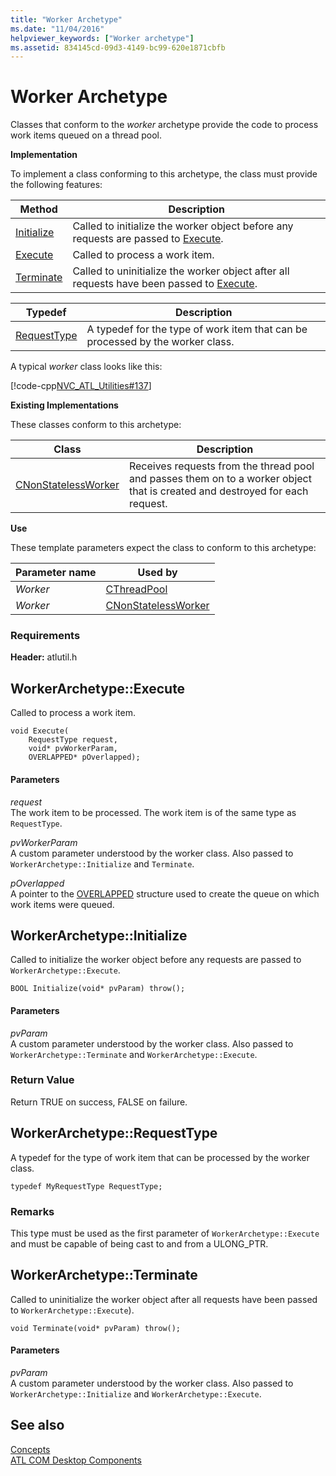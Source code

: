 ```yaml
---
title: "Worker Archetype"
ms.date: "11/04/2016"
helpviewer_keywords: ["Worker archetype"]
ms.assetid: 834145cd-09d3-4149-bc99-620e1871cbfb
---
```

# Worker Archetype

Classes that conform to the *worker* archetype provide the code to process work items queued on a thread pool.

**Implementation**

To implement a class conforming to this archetype, the class must provide the following features:

|Method|Description|
|------------|-----------------|
|[Initialize](#initialize)|Called to initialize the worker object before any requests are passed to [Execute](#execute).|
|[Execute](#execute)|Called to process a work item.|
|[Terminate](#terminate)|Called to uninitialize the worker object after all requests have been passed to [Execute](#execute).|

|Typedef|Description|
|-------------|-----------------|
|[RequestType](#requesttype)|A typedef for the type of work item that can be processed by the worker class.|

A typical *worker* class looks like this:

[!code-cpp[NVC_ATL_Utilities#137](../../atl/codesnippet/cpp/worker-archetype_1.cpp)]

**Existing Implementations**

These classes conform to this archetype:

|Class|Description|
|-----------|-----------------|
|[CNonStatelessWorker](../../atl/reference/cnonstatelessworker-class.md)|Receives requests from the thread pool and passes them on to a worker object that is created and destroyed for each request.|

**Use**

These template parameters expect the class to conform to this archetype:

|Parameter name|Used by|
|--------------------|-------------|
|*Worker*|[CThreadPool](../../atl/reference/cthreadpool-class.md)|
|*Worker*|[CNonStatelessWorker](../../atl/reference/cnonstatelessworker-class.md)|

### Requirements

**Header:** atlutil.h

## <a name="execute"></a>WorkerArchetype::Execute

Called to process a work item.

```
void Execute(
    RequestType request,
    void* pvWorkerParam,
    OVERLAPPED* pOverlapped);
```

#### Parameters

*request*<br/>
The work item to be processed. The work item is of the same type as `RequestType`.

*pvWorkerParam*<br/>
A custom parameter understood by the worker class. Also passed to `WorkerArchetype::Initialize` and `Terminate`.

*pOverlapped*<br/>
A pointer to the [OVERLAPPED](/windows/desktop/api/minwinbase/ns-minwinbase-overlapped) structure used to create the queue on which work items were queued.

## <a name="initialize"></a> WorkerArchetype::Initialize

Called to initialize the worker object before any requests are passed to `WorkerArchetype::Execute`.
```
BOOL Initialize(void* pvParam) throw();
```

#### Parameters

*pvParam*<br/>
A custom parameter understood by the worker class. Also passed to `WorkerArchetype::Terminate` and `WorkerArchetype::Execute`.

### Return Value

Return TRUE on success, FALSE on failure.

## <a name="requesttype"></a> WorkerArchetype::RequestType

A typedef for the type of work item that can be processed by the worker class.

```
typedef MyRequestType RequestType;
```

### Remarks

This type must be used as the first parameter of `WorkerArchetype::Execute` and must be capable of being cast to and from a ULONG_PTR.

## <a name="terminate"></a> WorkerArchetype::Terminate

Called to uninitialize the worker object after all requests have been passed to `WorkerArchetype::Execute`).

```
void Terminate(void* pvParam) throw();
```

#### Parameters

*pvParam*<br/>
A custom parameter understood by the worker class. Also passed to `WorkerArchetype::Initialize` and `WorkerArchetype::Execute`.

## See also

[Concepts](../../atl/active-template-library-atl-concepts.md)<br/>
[ATL COM Desktop Components](../../atl/atl-com-desktop-components.md)
